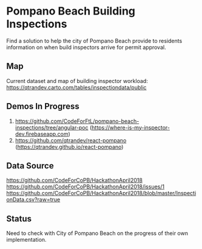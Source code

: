 # Pompano Beach Building Inspections
Find a solution to help the city of Pompano Beach provide to residents information on when build inspectors arrive for permit approval.

## Map
Current dataset and map of building inspector workload:  
https://qtrandev.carto.com/tables/inspectiondata/public

## Demos In Progress
1) https://github.com/CodeForFtL/pompano-beach-inspections/tree/angular-poc (https://where-is-my-inspector-dev.firebaseapp.com)  
2) https://github.com/qtrandev/react-pompano (https://qtrandev.github.io/react-pompano)  

## Data Source
https://github.com/CodeForCoPB/HackathonApril2018  
https://github.com/CodeForCoPB/HackathonApril2018/issues/1  
https://github.com/CodeForCoPB/HackathonApril2018/blob/master/InspectionData.csv?raw=true  

## Status
Need to check with City of Pompano Beach on the progress of their own implementation.

